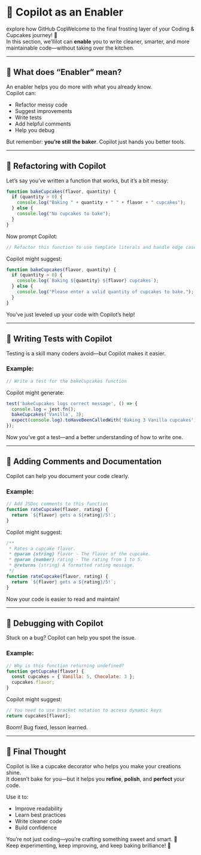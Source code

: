 # 🚀 Copilot as an Enabler

 explore how GitHub CopWelcome to the final frosting layer of your Coding & Cupcakes journey! 🧁  
In this section, we’llilot can **enable** you to write cleaner, smarter, and more maintainable code—without taking over the kitchen.

---

## 🍰 What does “Enabler” mean?

An enabler helps you do more with what you already know.  
Copilot can:
- Refactor messy code
- Suggest improvements
- Write tests
- Add helpful comments
- Help you debug

But remember: **you’re still the baker**. Copilot just hands you better tools.

---

## 🧁 Refactoring with Copilot

Let’s say you’ve written a function that works, but it’s a bit messy:

```js
function bakeCupcakes(flavor, quantity) {
  if (quantity > 0) {
    console.log("Baking " + quantity + " " + flavor + " cupcakes");
  } else {
    console.log("No cupcakes to bake");
  }
}
```

Now prompt Copilot:

```js
// Refactor this function to use template literals and handle edge cases
```

Copilot might suggest:

```js
function bakeCupcakes(flavor, quantity) {
  if (quantity > 0) {
    console.log(`Baking ${quantity} ${flavor} cupcakes`);
  } else {
    console.log("Please enter a valid quantity of cupcakes to bake.");
  }
}
```

You’ve just leveled up your code with Copilot’s help!

---

## 🍩 Writing Tests with Copilot

Testing is a skill many coders avoid—but Copilot makes it easier.

### Example:
```js
// Write a test for the bakeCupcakes function
```

Copilot might generate:

```js
test('bakeCupcakes logs correct message', () => {
  console.log = jest.fn();
  bakeCupcakes('Vanilla', 3);
  expect(console.log).toHaveBeenCalledWith('Baking 3 Vanilla cupcakes');
});
```

Now you’ve got a test—and a better understanding of how to write one.

---

## 🍬 Adding Comments and Documentation

Copilot can help you document your code clearly.

### Example:
```js
// Add JSDoc comments to this function
function rateCupcake(flavor, rating) {
  return `${flavor} gets a ${rating}/5!`;
}
```

Copilot might suggest:

```js
/**
 * Rates a cupcake flavor.
 * @param {string} flavor - The flavor of the cupcake.
 * @param {number} rating - The rating from 1 to 5.
 * @returns {string} A formatted rating message.
 */
function rateCupcake(flavor, rating) {
  return `${flavor} gets a ${rating}/5!`;
}
```

Now your code is easier to read and maintain!

---

## 🎂 Debugging with Copilot

Stuck on a bug? Copilot can help you spot the issue.

### Example:
```js
// Why is this function returning undefined?
function getCupcake(flavor) {
  const cupcakes = { Vanilla: 5, Chocolate: 3 };
  cupcakes.flavor;
}
```

Copilot might suggest:
```js
// You need to use bracket notation to access dynamic keys
return cupcakes[flavor];
```

Boom! Bug fixed, lesson learned.

---

## 💖 Final Thought

Copilot is like a cupcake decorator who helps you make your creations shine.  
It doesn’t bake for you—but it helps you **refine**, **polish**, and **perfect** your code.

Use it to:
- Improve readability
- Learn best practices
- Write cleaner code
- Build confidence

You’re not just coding—you’re crafting something sweet and smart. 🍰  
Keep experimenting, keep improving, and keep baking brilliance! 🧁
